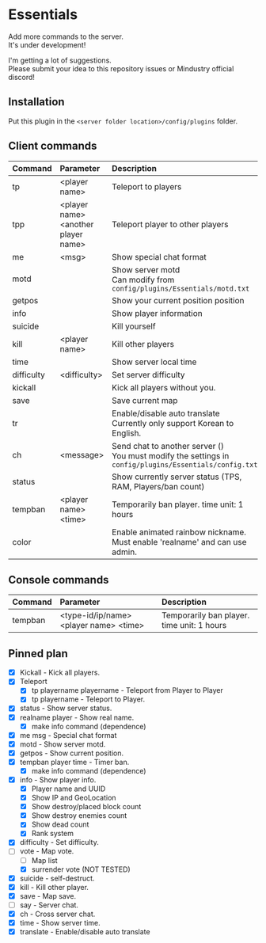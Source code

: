 # Essentials
Add more commands to the server.  
It's under development!

I'm getting a lot of suggestions.  
Please submit your idea to this repository issues or Mindustry official discord!

## Installation

Put this plugin in the ``<server folder location>/config/plugins`` folder.

## Client commands

| Command | Parameter | Description |
|:--|:--|:--|
| tp | &lt;player name&gt; | Teleport to players |
| tpp | &lt;player name&gt; &lt;another player name&gt; | Teleport player to other players |
| me | &lt;msg&gt; | Show special chat format |
| motd |  | Show server motd <br> Can modify from ``config/plugins/Essentials/motd.txt`` |
| getpos |  | Show your current position position |
| info |  | Show player information |
| suicide |  | Kill yourself |
| kill | &lt;player name&gt; | Kill other players |
| time |  | Show server local time |
| difficulty | &lt;difficulty&gt; | Set server difficulty |
| kickall |  | Kick all players without you. |
| save |  | Save current map |
| tr |  | Enable/disable auto translate <br> Currently only support Korean to English. |
| ch | &lt;message&gt; | Send chat to another server () <br> You must modify the settings in ``config/plugins/Essentials/config.txt`` |
| status |  | Show currently server status (TPS, RAM, Players/ban count) |
| tempban | &lt;player name&gt; &lt;time&gt; | Temporarily ban player. time unit: 1 hours |
| color |  | Enable animated rainbow nickname. <br> Must enable 'realname' and can use admin. |
<!--
| spawnmob |  | Spawn mob |
| effect |  | make effect |
| gamerule |  | Edit gamerule |
| vote | &lt;map name&gt; | Vote map |
| tpmouse | player | teleport player to follow mouse pointer |
|  |  |  |
|  |  |  |
-->

## Console commands

| Command | Parameter | Description |
|:--|:--|:--|
| tempban | &lt;type-id/ip/name&gt; &lt;player name&gt; &lt;time&gt; | Temporarily ban player. time unit: 1 hours |

## Pinned plan

- [x] Kickall - Kick all players.
- [x] Teleport
  - [x] tp playername playername - Teleport from Player to Player
  - [x] tp playername - Teleport to Player.
- [x] status - Show server status.
- [x] realname player - Show real name.
  - [x] make info command (dependence)
- [x] me msg - Special chat format
- [x] motd - Show server motd.
- [x] getpos - Show current position.
- [x] tempban player time - Timer ban.
  - [x] make info command (dependence)
- [x] info - Show player info.
  - [x] Player name and UUID
  - [x] Show IP and GeoLocation
  - [x] Show destroy/placed block count
  - [x] Show destroy enemies count
  - [x] Show dead count
  - [x] Rank system
- [x] difficulty - Set difficulty.
- [ ] vote - Map vote.
  - [ ] Map list
  - [x] surrender vote (NOT TESTED)
- [x] suicide - self-destruct.
- [x] kill - Kill other player.
- [x] save - Map save.
- [ ] say - Server chat.
- [x] ch - Cross server chat.
- [x] time - Show server time.
- [x] translate - Enable/disable auto translate